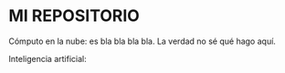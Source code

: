 <!-- https://www.markdownguide.org/basic-syntax/ -->
# MI REPOSITORIO

Cómputo en la nube: es bla bla bla bla. 
La verdad no sé qué hago aquí. 

Inteligencia artificial: 
